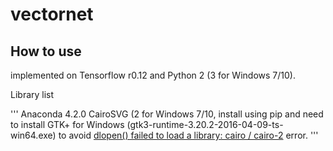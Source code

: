 # vectornet

## How to use

implemented on Tensorflow r0.12 and Python 2 (3 for Windows 7/10).

Library list

'''
Anaconda 4.2.0
CairoSVG (2 for Windows 7/10, install using pip and need to install GTK+ for Windows (gtk3-runtime-3.20.2-2016-04-09-ts-win64.exe) to avoid [dlopen() failed to load a library: cairo / cairo-2](https://github.com/Kozea/CairoSVG/issues/84) error.
'''